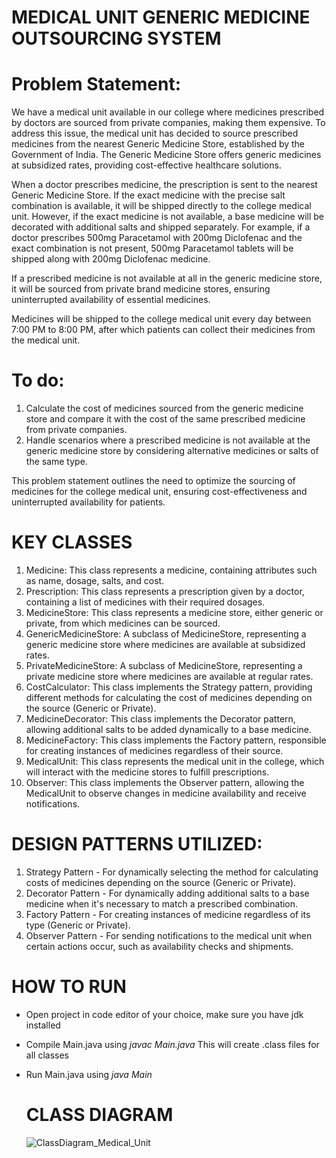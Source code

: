 # MEDICAL UNIT GENERIC MEDICINE OUTSOURCING SYSTEM

# Problem Statement:

We have a medical unit available in our college where medicines prescribed by doctors are sourced from private companies, making them expensive. To address this issue, the medical unit has decided to source prescribed medicines from the nearest Generic Medicine Store, established by the Government of India. The Generic Medicine Store offers generic medicines at subsidized rates, providing cost-effective healthcare solutions.

When a doctor prescribes medicine, the prescription is sent to the nearest Generic Medicine Store. If the exact medicine with the precise salt combination is available, it will be shipped directly to the college medical unit. However, if the exact medicine is not available, a base medicine will be decorated with additional salts and shipped separately. For example, if a doctor prescribes 500mg Paracetamol with 200mg Diclofenac and the exact combination is not present, 500mg Paracetamol tablets will be shipped along with 200mg Diclofenac medicine.

If a prescribed medicine is not available at all in the generic medicine store, it will be sourced from private brand medicine stores, ensuring uninterrupted availability of essential medicines.

Medicines will be shipped to the college medical unit every day between 7:00 PM to 8:00 PM, after which patients can collect their medicines from the medical unit.

# To do:

1. Calculate the cost of medicines sourced from the generic medicine store and compare it with the cost of the same prescribed medicine from private companies.
2. Handle scenarios where a prescribed medicine is not available at the generic medicine store by considering alternative medicines or salts of the same type.

This problem statement outlines the need to optimize the sourcing of medicines for the college medical unit, ensuring cost-effectiveness and uninterrupted availability for patients.

# KEY CLASSES

1. Medicine: This class represents a medicine, containing attributes such as name, dosage, salts, and cost.
2. Prescription: This class represents a prescription given by a doctor, containing a list of medicines with their required dosages.
3. MedicineStore: This class represents a medicine store, either generic or private, from which medicines can be sourced.
4. GenericMedicineStore: A subclass of MedicineStore, representing a generic medicine store where medicines are available at subsidized rates.
5. PrivateMedicineStore: A subclass of MedicineStore, representing a private medicine store where medicines are available at regular rates.
6. CostCalculator: This class implements the Strategy pattern, providing different methods for calculating the cost of medicines depending on the source (Generic or Private).
7. MedicineDecorator: This class implements the Decorator pattern, allowing additional salts to be added dynamically to a base medicine.
8. MedicineFactory: This class implements the Factory pattern, responsible for creating instances of medicines regardless of their source.
9. MedicalUnit: This class represents the medical unit in the college, which will interact with the medicine stores to fulfill prescriptions.
10. Observer: This class implements the Observer pattern, allowing the MedicalUnit to observe changes in medicine availability and receive notifications.

# DESIGN PATTERNS UTILIZED:

1. Strategy Pattern - For dynamically selecting the method for calculating costs of medicines depending on the source (Generic or Private).
2. Decorator Pattern - For dynamically adding additional salts to a base medicine when it's necessary to match a prescribed combination.
3. Factory Pattern - For creating instances of medicine regardless of its type (Generic or Private).
4. Observer Pattern - For sending notifications to the medical unit when certain actions occur, such as availability checks and shipments.

# HOW TO RUN

- Open project in code editor of your choice, make sure you have jdk installed
- Compile Main.java using
  _javac Main.java_
  This will create .class files for all classes
- Run Main.java using
  _java Main_

  # CLASS DIAGRAM
  ![ClassDiagram_Medical_Unit](https://github.com/AnonO6/Medical-unit-generic-medicine-outsourcing-system/assets/124311066/95fece5a-c603-4a52-a4c6-b91f8f35fd00)


